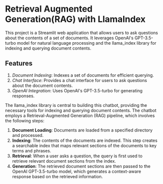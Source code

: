 # Retrieval Augmented Generation(RAG) with LlamaIndex
This project is a Streamlit web application that allows users to ask questions about the contents of a set of documents. It leverages OpenAI's GPT-3.5-turbo model for natural language processing and the llama_index library for indexing and querying document contents.

## Features

1. *Document Indexing*: Indexes a set of documents for efficient querying.
2. *Chat Interface*: Provides a chat interface for users to ask questions about the document contents.
3. *OpenAI Integration*: Uses OpenAI's GPT-3.5-turbo for generating responses.

The llama_index library is central to building this chatbot, providing the necessary tools for indexing and querying document contents. The chatbot employs a Retrieval-Augmented Generation (RAG) pipeline, which involves the following steps:

1. **Document Loading**: Documents are loaded from a specified directory and processed.
2. **Indexing**: The contents of the documents are indexed. This step creates a searchable index that maps relevant sections of the documents to key terms and phrases.
3. **Retrieval**: When a user asks a question, the query is first used to retrieve relevant document sections from the index.
4. **Generation**: The retrieved document sections are then passed to the OpenAI GPT-3.5-turbo model, which generates a context-aware response based on the retrieved information.

